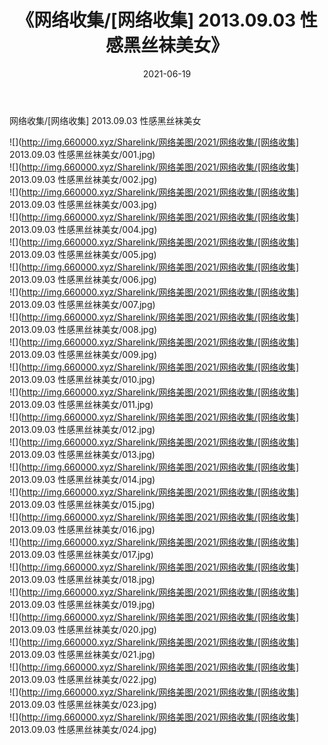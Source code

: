﻿---
layout: post
title:  《网络收集/[网络收集] 2013.09.03 性感黑丝袜美女》
date:   2021-06-19
img: http://img.660000.xyz/Sharelink/网络美图/2021/网络收集/[网络收集] 2013.09.03 性感黑丝袜美女/000.jpg
categories: [美女, 清纯, 唯美]
---

网络收集/[网络收集] 2013.09.03 性感黑丝袜美女

 ![](http://img.660000.xyz/Sharelink/网络美图/2021/网络收集/[网络收集] 2013.09.03 性感黑丝袜美女/001.jpg) <br>![](http://img.660000.xyz/Sharelink/网络美图/2021/网络收集/[网络收集] 2013.09.03 性感黑丝袜美女/002.jpg) <br>![](http://img.660000.xyz/Sharelink/网络美图/2021/网络收集/[网络收集] 2013.09.03 性感黑丝袜美女/003.jpg) <br>![](http://img.660000.xyz/Sharelink/网络美图/2021/网络收集/[网络收集] 2013.09.03 性感黑丝袜美女/004.jpg) <br>![](http://img.660000.xyz/Sharelink/网络美图/2021/网络收集/[网络收集] 2013.09.03 性感黑丝袜美女/005.jpg) <br>![](http://img.660000.xyz/Sharelink/网络美图/2021/网络收集/[网络收集] 2013.09.03 性感黑丝袜美女/006.jpg) <br>![](http://img.660000.xyz/Sharelink/网络美图/2021/网络收集/[网络收集] 2013.09.03 性感黑丝袜美女/007.jpg) <br>![](http://img.660000.xyz/Sharelink/网络美图/2021/网络收集/[网络收集] 2013.09.03 性感黑丝袜美女/008.jpg) <br>![](http://img.660000.xyz/Sharelink/网络美图/2021/网络收集/[网络收集] 2013.09.03 性感黑丝袜美女/009.jpg) <br>![](http://img.660000.xyz/Sharelink/网络美图/2021/网络收集/[网络收集] 2013.09.03 性感黑丝袜美女/010.jpg) <br>![](http://img.660000.xyz/Sharelink/网络美图/2021/网络收集/[网络收集] 2013.09.03 性感黑丝袜美女/011.jpg) <br>![](http://img.660000.xyz/Sharelink/网络美图/2021/网络收集/[网络收集] 2013.09.03 性感黑丝袜美女/012.jpg) <br>![](http://img.660000.xyz/Sharelink/网络美图/2021/网络收集/[网络收集] 2013.09.03 性感黑丝袜美女/013.jpg) <br>![](http://img.660000.xyz/Sharelink/网络美图/2021/网络收集/[网络收集] 2013.09.03 性感黑丝袜美女/014.jpg) <br>![](http://img.660000.xyz/Sharelink/网络美图/2021/网络收集/[网络收集] 2013.09.03 性感黑丝袜美女/015.jpg) <br>![](http://img.660000.xyz/Sharelink/网络美图/2021/网络收集/[网络收集] 2013.09.03 性感黑丝袜美女/016.jpg) <br>![](http://img.660000.xyz/Sharelink/网络美图/2021/网络收集/[网络收集] 2013.09.03 性感黑丝袜美女/017.jpg) <br>![](http://img.660000.xyz/Sharelink/网络美图/2021/网络收集/[网络收集] 2013.09.03 性感黑丝袜美女/018.jpg) <br>![](http://img.660000.xyz/Sharelink/网络美图/2021/网络收集/[网络收集] 2013.09.03 性感黑丝袜美女/019.jpg) <br>![](http://img.660000.xyz/Sharelink/网络美图/2021/网络收集/[网络收集] 2013.09.03 性感黑丝袜美女/020.jpg) <br>![](http://img.660000.xyz/Sharelink/网络美图/2021/网络收集/[网络收集] 2013.09.03 性感黑丝袜美女/021.jpg) <br>![](http://img.660000.xyz/Sharelink/网络美图/2021/网络收集/[网络收集] 2013.09.03 性感黑丝袜美女/022.jpg) <br>![](http://img.660000.xyz/Sharelink/网络美图/2021/网络收集/[网络收集] 2013.09.03 性感黑丝袜美女/023.jpg) <br>![](http://img.660000.xyz/Sharelink/网络美图/2021/网络收集/[网络收集] 2013.09.03 性感黑丝袜美女/024.jpg) <br>